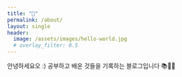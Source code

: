 ```yaml
---  
title: "🐥"
permalink: /about/
layout: single
header:
  image: /assets/images/hello-world.jpg
  # overlay_filter: 0.5
---
```

안녕하세요오 :)
공부하고 배운 것들을 기록하는 블로그입니다 📚🐶💗